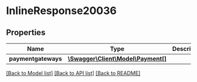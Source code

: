 # InlineResponse20036

## Properties
Name | Type | Description | Notes
------------ | ------------- | ------------- | -------------
**paymentgateways** | [**\Swagger\Client\Model\Payment[]**](Payment.md) |  | [optional] 

[[Back to Model list]](../README.md#documentation-for-models) [[Back to API list]](../README.md#documentation-for-api-endpoints) [[Back to README]](../README.md)


